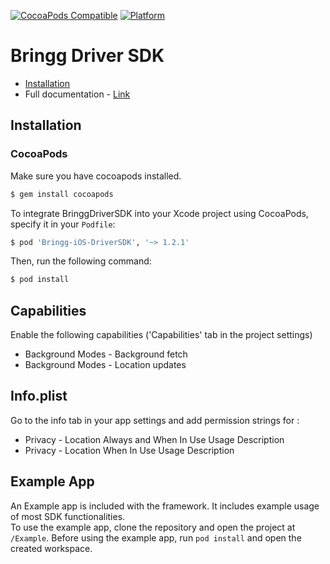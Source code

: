 [![CocoaPods Compatible](https://img.shields.io/cocoapods/v/Bringg-iOS-DriverSDK.svg)](https://img.shields.io/cocoapods/v/Bringg-iOS-DriverSDK.svg)
[![Platform](https://img.shields.io/cocoapods/p/Bringg-iOS-DriverSDK.svg)](https://img.shields.io/cocoapods/p/Bringg-iOS-DriverSDK.svg)

# Bringg Driver SDK

- [Installation](#installation)
- Full documentation - [Link](https://developers.bringg.com/docs/bringg-new-sdk-for-ios)

## Installation
### CocoaPods
Make sure you have cocoapods installed.
```bash
$ gem install cocoapods
```

To integrate BringgDriverSDK into your Xcode project using CocoaPods, specify it in your `Podfile`:

```ruby
$ pod 'Bringg-iOS-DriverSDK', '~> 1.2.1'
```

Then, run the following command:

```bash
$ pod install
```
## Capabilities
Enable the following capabilities ('Capabilities' tab in the project settings)

+ Background Modes - Background fetch
+ Background Modes - Location updates

## Info.plist
Go to the info tab in your app settings and add permission strings for :

+ Privacy - Location Always and When In Use Usage Description
+ Privacy - Location When In Use Usage Description

## Example App
An Example app is included with the framework. It includes example usage of most SDK functionalities.  
To use the example app, clone the repository and open the project at `/Example`. Before using the example app, run `pod install` and open the created workspace.